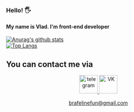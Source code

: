 ### Hello! 🖐
#### My name is Vlad. I'm front-end developer

[![Anurag's github stats](https://using-a-github-readme-stats-h4p1.vercel.app/api?username=brafelinefun&show_icons=true&count_private=true&include_all_commits=true&theme=radical)](https://github.com/anuraghazra/github-readme-stats) <br> 
[![Top Langs](https://using-a-github-readme-stats-h4p1.vercel.app/api/top-langs/?username=brafelinefun&layout=compact&theme=radical)](https://github.com/brafelinefun/github-readme-stats)


<div>
  <h2>You can contact me via</h2>
  <div>
  <p align="center"> 
    <a href="https://t.me/CupoFcaT">
      <img src="https://cdn-icons-png.flaticon.com/512/2111/2111646.png" alt="telegram" height=50>
    </a>
    <a href="https://vk.com/id163670784">
      <img src="https://cdn-icons-png.flaticon.com/512/5968/5968835.png" alt="VK" height=50>
    </a>
  </p>
  </div>
  <div>
    <p align="center">
      <a href="mailto:brafelinefun@gmail.com?subject=About some business"> brafelinefun@gmail.com </a>
    </p>
  </div>
</div>

